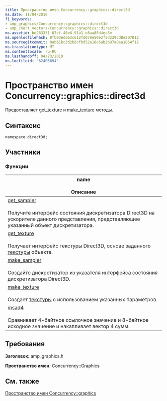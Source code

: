 ```yaml
---
title: Пространство имен Concurrency::graphics::direct3d
ms.date: 11/04/2016
f1_keywords:
- amp_graphics/Concurrency::graphics::direct3d
- amp_short_vectors/Concurrency::graphics::direct3d
ms.assetid: be283331-07cf-46e4-91a1-e8aa85d4ec8e
ms.openlocfilehash: 8fb03edd63c612fd070e50e2f5d229cd8e207812
ms.sourcegitcommit: 0ab61bc3d2b6cfbd52a16c6ab2b97a8ea1864f12
ms.translationtype: MT
ms.contentlocale: ru-RU
ms.lasthandoff: 04/23/2019
ms.locfileid: "62405694"
---
```

# <a name="concurrencygraphicsdirect3d-namespace"></a>Пространство имен Concurrency::graphics::direct3d

Предоставляет [get_texture](concurrency-graphics-direct3d-namespace-functions.md#get_texture) и [make_texture](concurrency-graphics-direct3d-namespace-functions.md#make_texture) методы.

## <a name="syntax"></a>Синтаксис

```
namespace direct3d;
```

## <a name="members"></a>Участники

### <a name="functions"></a>Функции

|name<br /><br /> Описание|
|--------------------------|
|[get_sampler](concurrency-graphics-direct3d-namespace-functions.md#get_sampler)<br /><br /> Получите интерфейс состояния дискретизатора Direct3D на ускорителе данного представления, представляющее указанный объект дискретизатора.|
|[get_texture](concurrency-graphics-direct3d-namespace-functions.md#get_texture)<br /><br /> Получает интерфейс текстуры Direct3D, основе заданного [текстуры](texture-class.md) объекта.|
|[make_sampler](concurrency-graphics-direct3d-namespace-functions.md#make_sampler)<br /><br /> Создайте дискретизатор из указателя интерфейса состояния дискретизатора Direct3D.|
|[make_texture](concurrency-graphics-direct3d-namespace-functions.md#make_texture)<br /><br /> Создает [текстуры](texture-class.md) с использованием указанных параметров.|
|[msad4](concurrency-graphics-direct3d-namespace-functions.md#msad4)<br /><br /> Сравнивает 4-байтное ссылочное значение и 8-байтное исходное значение и накапливает вектор 4 сумм.|

## <a name="requirements"></a>Требования

**Заголовок:** amp_graphics.h

**Пространство имен:** Concurrency::Graphics

## <a name="see-also"></a>См. также

[Пространство имен Concurrency::graphics](concurrency-graphics-namespace.md)

